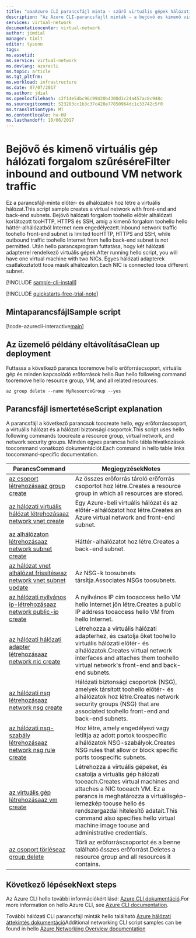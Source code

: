 ```yaml
---
title: "aaaAzure CLI parancsfájl minta - szűrő virtuális gépek hálózati forgalmához |} Microsoft Docs"
description: "Az Azure CLI-parancsfájlt minták – a bejövő és kimenő virtuális gép hálózati forgalom szűrésére."
services: virtual-network
documentationcenter: virtual-network
author: jimdial
manager: timlt
editor: tysonn
tags: 
ms.assetid: 
ms.service: virtual-network
ms.devlang: azurecli
ms.topic: article
ms.tgt_pltfrm: 
ms.workload: infrastructure
ms.date: 07/07/2017
ms.author: jdial
ms.openlocfilehash: c2f14e54bc96c99420b4300d1c24a457ac8c948c
ms.sourcegitcommit: 523283cc1b3c37c428e77850964dc1c33742c5f0
ms.translationtype: MT
ms.contentlocale: hu-HU
ms.lasthandoff: 10/06/2017
---
```

# <a name="filter-inbound-and-outbound-vm-network-traffic"></a><span data-ttu-id="14eef-103">Bejövő és kimenő virtuális gép hálózati forgalom szűrésére</span><span class="sxs-lookup"><span data-stu-id="14eef-103">Filter inbound and outbound VM network traffic</span></span>

<span data-ttu-id="14eef-104">Ez a parancsfájl-minta előtér- és alhálózatok hoz létre a virtuális hálózat.</span><span class="sxs-lookup"><span data-stu-id="14eef-104">This script sample creates a virtual network with front-end and back-end subnets.</span></span> <span data-ttu-id="14eef-105">Bejövő hálózati forgalom toohello előtér alhálózati korlátozott tooHTTP, HTTPS és SSH, amíg a kimenő forgalom toohello hello háttér-alhálózatból Internet nem engedélyezett.</span><span class="sxs-lookup"><span data-stu-id="14eef-105">Inbound network traffic toohello front-end subnet is limited tooHTTP, HTTPS and SSH, while outbound traffic toohello Internet from hello back-end subnet is not permitted.</span></span> <span data-ttu-id="14eef-106">Után hello parancsprogram futtatása, hogy két hálózati adapterrel rendelkező virtuális gépek.</span><span class="sxs-lookup"><span data-stu-id="14eef-106">After running hello script, you will have one virtual machine with two NICs.</span></span> <span data-ttu-id="14eef-107">Egyes hálózati adapterek csatlakoztatott tooa másik alhálózaton.</span><span class="sxs-lookup"><span data-stu-id="14eef-107">Each NIC is connected tooa different subnet.</span></span>

[!INCLUDE [sample-cli-install](../../../includes/sample-cli-install.md)]

[!INCLUDE [quickstarts-free-trial-note](../../../includes/quickstarts-free-trial-note.md)]

## <a name="sample-script"></a><span data-ttu-id="14eef-108">Mintaparancsfájl</span><span class="sxs-lookup"><span data-stu-id="14eef-108">Sample script</span></span>


[!code-azurecli-interactive[main](../../../cli_scripts/virtual-network/filter-network-traffic/filter-network-traffic.sh  "Filter VM network traffic")]

## <a name="clean-up-deployment"></a><span data-ttu-id="14eef-109">Az üzemelő példány eltávolítása</span><span class="sxs-lookup"><span data-stu-id="14eef-109">Clean up deployment</span></span> 

<span data-ttu-id="14eef-110">Futtassa a következő parancs tooremove hello erőforráscsoport, virtuális gép és minden kapcsolódó erőforrások hello.</span><span class="sxs-lookup"><span data-stu-id="14eef-110">Run hello following command tooremove hello resource group, VM, and all related resources.</span></span>

```azurecli
az group delete --name MyResourceGroup --yes
```

## <a name="script-explanation"></a><span data-ttu-id="14eef-111">Parancsfájl ismertetése</span><span class="sxs-lookup"><span data-stu-id="14eef-111">Script explanation</span></span>

<span data-ttu-id="14eef-112">A parancsfájl a következő parancsok toocreate hello, egy erőforráscsoport, a virtuális hálózat és a hálózati biztonsági csoportok.</span><span class="sxs-lookup"><span data-stu-id="14eef-112">This script uses hello following commands toocreate a resource group, virtual network,  and network security groups.</span></span> <span data-ttu-id="14eef-113">Minden egyes parancsa hello tábla hivatkozások toocommand vonatkozó dokumentációt.</span><span class="sxs-lookup"><span data-stu-id="14eef-113">Each command in hello table links toocommand-specific documentation.</span></span>

| <span data-ttu-id="14eef-114">Parancs</span><span class="sxs-lookup"><span data-stu-id="14eef-114">Command</span></span> | <span data-ttu-id="14eef-115">Megjegyzések</span><span class="sxs-lookup"><span data-stu-id="14eef-115">Notes</span></span> |
|---|---|
| [<span data-ttu-id="14eef-116">az csoport létrehozása</span><span class="sxs-lookup"><span data-stu-id="14eef-116">az group create</span></span>](/cli/azure/group#create) | <span data-ttu-id="14eef-117">Az összes erőforrás tároló erőforrás csoportot hoz létre.</span><span class="sxs-lookup"><span data-stu-id="14eef-117">Creates a resource group in which all resources are stored.</span></span> |
| [<span data-ttu-id="14eef-118">az hálózati virtuális hálózat létrehozása</span><span class="sxs-lookup"><span data-stu-id="14eef-118">az network vnet create</span></span>](/cli/azure/network/vnet#create) | <span data-ttu-id="14eef-119">Egy Azure-beli virtuális hálózat és az előtér-alhálózatot hoz létre.</span><span class="sxs-lookup"><span data-stu-id="14eef-119">Creates an Azure virtual network and front-end subnet.</span></span> |
| [<span data-ttu-id="14eef-120">az alhálózaton létrehozása</span><span class="sxs-lookup"><span data-stu-id="14eef-120">az network subnet create</span></span>](/cli/azure/network/vnet/subnet#create) | <span data-ttu-id="14eef-121">Háttér-alhálózatot hoz létre.</span><span class="sxs-lookup"><span data-stu-id="14eef-121">Creates a back-end subnet.</span></span> |
| [<span data-ttu-id="14eef-122">az hálózat vnet alhálózat frissítése</span><span class="sxs-lookup"><span data-stu-id="14eef-122">az network vnet subnet update</span></span>](/cli/azure/network/vnet/subnet#update) | <span data-ttu-id="14eef-123">Az NSG-k toosubnets társítja.</span><span class="sxs-lookup"><span data-stu-id="14eef-123">Associates NSGs toosubnets.</span></span> |
| [<span data-ttu-id="14eef-124">az hálózati nyilvános ip-létrehozása</span><span class="sxs-lookup"><span data-stu-id="14eef-124">az network public-ip create</span></span>](/cli/azure/network/public-ip#create) | <span data-ttu-id="14eef-125">A nyilvános IP cím tooaccess hello VM hello Internet jön létre.</span><span class="sxs-lookup"><span data-stu-id="14eef-125">Creates a public IP address tooaccess hello VM from hello Internet.</span></span> |
| [<span data-ttu-id="14eef-126">az hálózati hálózati adapter létrehozása</span><span class="sxs-lookup"><span data-stu-id="14eef-126">az network nic create</span></span>](/cli/azure/network/nic#create) | <span data-ttu-id="14eef-127">Létrehozza a virtuális hálózati adapterhez, és csatolja őket toohello virtuális hálózati előtér- és alhálózatok.</span><span class="sxs-lookup"><span data-stu-id="14eef-127">Creates virtual network interfaces and attaches them toohello virtual network's front-end and back-end subnets.</span></span> |
| [<span data-ttu-id="14eef-128">az hálózati nsg létrehozása</span><span class="sxs-lookup"><span data-stu-id="14eef-128">az network nsg create</span></span>](/cli/azure/network/nsg#create) | <span data-ttu-id="14eef-129">Hálózati biztonsági csoportok (NSG), amelyek társított toohello előtér- és alhálózatok hoz létre.</span><span class="sxs-lookup"><span data-stu-id="14eef-129">Creates network security groups (NSG) that are associated toohello front-end and back-end subnets.</span></span> |
| [<span data-ttu-id="14eef-130">az hálózati nsg-szabály létrehozása</span><span class="sxs-lookup"><span data-stu-id="14eef-130">az network nsg rule create</span></span>](/cli/azure/network/nsg/rule#create) |<span data-ttu-id="14eef-131">Hoz létre, amely engedélyezi vagy letiltja az adott portok toospecific alhálózatok NSG-szabályok.</span><span class="sxs-lookup"><span data-stu-id="14eef-131">Creates NSG rules that allow or block specific ports toospecific subnets.</span></span> |
| [<span data-ttu-id="14eef-132">az virtuális gép létrehozása</span><span class="sxs-lookup"><span data-stu-id="14eef-132">az vm create</span></span>](/cli/azure/vm#create) | <span data-ttu-id="14eef-133">Létrehozza a virtuális gépeket, és csatolja a virtuális gép hálózati tooeach.</span><span class="sxs-lookup"><span data-stu-id="14eef-133">Creates virtual machines and attaches a NIC tooeach VM.</span></span> <span data-ttu-id="14eef-134">Ez a parancs is meghatározza a virtuálisgép-lemezkép toouse hello és rendszergazdai hitelesítő adatait.</span><span class="sxs-lookup"><span data-stu-id="14eef-134">This command also specifies hello virtual machine image toouse and administrative credentials.</span></span> |
| [<span data-ttu-id="14eef-135">az csoport törlése</span><span class="sxs-lookup"><span data-stu-id="14eef-135">az group delete</span></span>](/cli/azure/group#delete) | <span data-ttu-id="14eef-136">Törli az erőforráscsoportot és a benne található összes erőforrást.</span><span class="sxs-lookup"><span data-stu-id="14eef-136">Deletes a resource group and all resources it contains.</span></span> |

## <a name="next-steps"></a><span data-ttu-id="14eef-137">Következő lépések</span><span class="sxs-lookup"><span data-stu-id="14eef-137">Next steps</span></span>

<span data-ttu-id="14eef-138">Az Azure CLI hello további információkért lásd: [Azure CLI dokumentáció](/cli/azure/overview).</span><span class="sxs-lookup"><span data-stu-id="14eef-138">For more information on hello Azure CLI, see [Azure CLI documentation](/cli/azure/overview).</span></span>

<span data-ttu-id="14eef-139">További hálózati CLI parancsfájl minták hello található [Azure hálózati áttekintés dokumentáció](../cli-samples.md)</span><span class="sxs-lookup"><span data-stu-id="14eef-139">Additional networking CLI script samples can be found in hello [Azure Networking Overview documentation](../cli-samples.md)</span></span>
